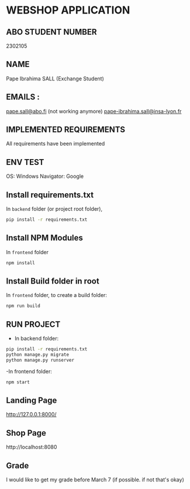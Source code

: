 # WEBSHOP APPLICATION

## ABO STUDENT NUMBER
2302105

## NAME
Pape Ibrahima SALL (Exchange Student)

## EMAILS : 
pape.sall@abo.fi (not working anymore)
pape-ibrahima.sall@insa-lyon.fr 

## IMPLEMENTED REQUIREMENTS 
All requirements have been implemented

## ENV TEST
OS: Windows
Navigator: Google

## Install requirements.txt
In `backend` folder (or project root folder), 
```bash
pip install -r requirements.txt
```

## Install NPM Modules
In `frontend` folder

```sh
npm install
```
## Install Build folder in root
In `frontend` folder, to create a build folder:
```sh
npm run build
```

## RUN PROJECT
- In backend folder:
```bash
pip install -r requirements.txt
python manage.py migrate
python manage.py runserver   
```

-In frontend folder:
```bash
npm start  
```

## Landing Page 
http://127.0.0.1:8000/

## Shop Page
http://localhost:8080 

## Grade
I would like to get my grade before March 7 (if possible. if not that's okay) 